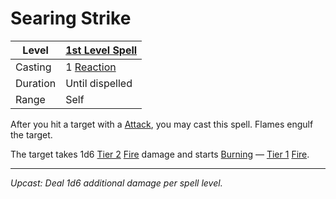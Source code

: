 # Searing Strike

| Level    | [1st Level Spell](1st%20Level%20Spells.md)                     |
| -------- | -------------------------------------------------------------- |
| Casting  | 1 [Reaction](../../../../Game%20Procedures/Combat/Reaction.md) |
| Duration | Until dispelled                                                |
| Range    | Self                                                           |

After you hit a target with a [Attack](../../../../Game%20Procedures/Combat/Attack.md), you may cast this spell. Flames engulf the target.

The target takes 1d6 [Tier 2](../../../../Game%20Procedures/Combat/Damage/Damage%20Tiers/Tier%202.md) [Fire](../../../../Game%20Procedures/Combat/Damage/Damage%20Types/Fire.md) damage and starts [Burning](../../../../Game%20Procedures/Conditions/Burning.md) — [Tier 1](../../../../Game%20Procedures/Combat/Damage/Damage%20Tiers/Tier%201.md) [Fire](../../../../Game%20Procedures/Combat/Damage/Damage%20Types/Fire.md).

---
*Upcast: Deal 1d6 additional damage per spell level.*
